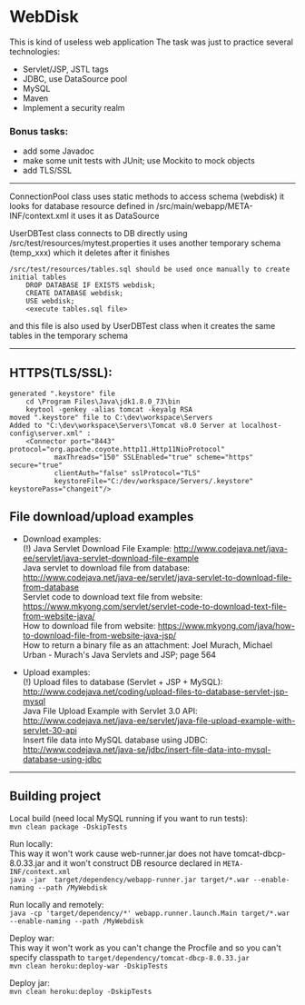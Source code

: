 # WebDisk

This is kind of useless web application
The task was just to practice several technologies:

+ Servlet/JSP, JSTL tags
+ JDBC, use DataSource pool
+ MySQL
+ Maven
+ Implement a security realm

### Bonus tasks:
- add some Javadoc
- make some unit tests with JUnit; use Mockito to mock objects
- add TLS/SSL

----------

ConnectionPool class uses static methods to access schema (webdisk)
it looks for database resource defined in /src/main/webapp/META-INF/context.xml
it uses it as DataSource

UserDBTest class connects to DB directly using /src/test/resources/mytest.properties
it uses another temporary schema (temp_xxx) which it deletes after it finishes

    /src/test/resources/tables.sql should be used once manually to create initial tables
		DROP DATABASE IF EXISTS webdisk;
		CREATE DATABASE webdisk;
		USE webdisk;
		<execute tables.sql file>
and this file is also used by UserDBTest class when it creates the same tables in the temporary schema

--------------

## HTTPS(TLS/SSL):
```
generated ".keystore" file
	cd \Program Files\Java\jdk1.8.0_73\bin
	keytool -genkey -alias tomcat -keyalg RSA
moved ".keystore" file to C:\dev\workspace\Servers
Added to "C:\dev\workspace\Servers\Tomcat v8.0 Server at localhost-config\server.xml" :
	<Connector port="8443" protocol="org.apache.coyote.http11.Http11NioProtocol"
           maxThreads="150" SSLEnabled="true" scheme="https" secure="true"
           clientAuth="false" sslProtocol="TLS" 
           keystoreFile="C:/dev/workspace/Servers/.keystore" keystorePass="changeit"/>
```
         
## File download/upload examples

+ Download examples:  
	(!) Java Servlet Download File Example: http://www.codejava.net/java-ee/servlet/java-servlet-download-file-example  
	Java servlet to download file from database: http://www.codejava.net/java-ee/servlet/java-servlet-to-download-file-from-database  
	Servlet code to download text file from website: https://www.mkyong.com/servlet/servlet-code-to-download-text-file-from-website-java/  
	How to download file from website: https://www.mkyong.com/java/how-to-download-file-from-website-java-jsp/  
	How to return a binary file as an attachment: Joel Murach, Michael Urban - Murach's Java Servlets and JSP; page 564  
  
+ Upload examples:  
	(!) Upload files to database (Servlet + JSP + MySQL): http://www.codejava.net/coding/upload-files-to-database-servlet-jsp-mysql  
	Java File Upload Example with Servlet 3.0 API: http://www.codejava.net/java-ee/servlet/java-file-upload-example-with-servlet-30-api  
	Insert file data into MySQL database using JDBC: http://www.codejava.net/java-se/jdbc/insert-file-data-into-mysql-database-using-jdbc  

--------------

## Building project
Local build (need local MySQL running if you want to run tests):  
`mvn clean package -DskipTests`

Run locally:  
This way it won't work cause web-runner.jar does not have tomcat-dbcp-8.0.33.jar and it won't construct DB resource declared in `META-INF/context.xml`  
`java -jar  target/dependency/webapp-runner.jar target/*.war --enable-naming --path /MyWebdisk`

Run locally and remotely:  
`java -cp 'target/dependency/*' webapp.runner.launch.Main target/*.war --enable-naming --path /MyWebdisk`

Deploy war:  
This way it won't work as you can't change the Procfile and so you can't specify classpath to `target/dependency/tomcat-dbcp-8.0.33.jar`  
`mvn clean heroku:deploy-war -DskipTests`

Deploy jar:  
`mvn clean heroku:deploy -DskipTests`
